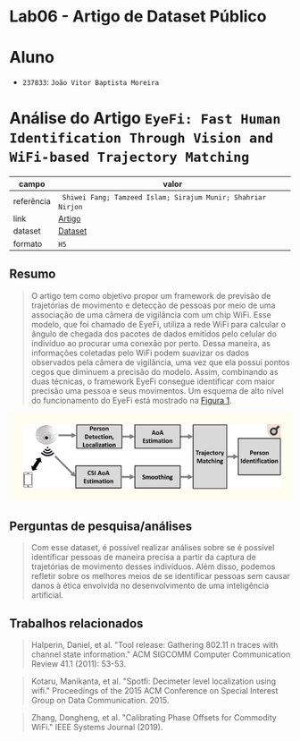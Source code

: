 # Lab06 - Artigo de Dataset Público


# Aluno
* `237833`: `João Vitor Baptista Moreira`

# Análise do Artigo `EyeFi: Fast Human Identification Through Vision and WiFi-based Trajectory Matching`

| campo | valor |
|------------|----------------------------------------|
| referência | ` Shiwei Fang; Tamzeed Islam; Sirajum Munir; Shahriar Nirjon` |
| link       | [Artigo](https://www.ncbi.nlm.nih.gov/pmc/articles/PMC7837618/) |
| dataset | [Dataset](https://zenodo.org/record/3882104#.YU6epaBv9n0) |
| formato | `H5` |

## Resumo

> O artigo tem como objetivo propor um framework de previsão de trajetórias de movimento e detecção de pessoas por meio de uma associação de uma câmera de vigilância com um chip WiFi. Esse modelo, que foi chamado de EyeFi, utiliza a rede WiFi para calcular o ângulo de chegada dos pacotes de dados emitidos pelo celular do indivíduo ao procurar uma conexão por perto. Dessa maneira, as informações coletadas pelo WiFi podem suavizar os dados observados pela câmera de vigilância, uma vez que ela possui pontos cegos que diminuem a precisão do modelo. Assim, combinando as duas técnicas, o framework EyeFi consegue identificar com maior precisão uma pessoa e seus movimentos. Um esquema de alto nível do funcionamento do EyeFi está mostrado na [Figura 1](images/figura1.png).

![](images/figura1.png)

## Perguntas de pesquisa/análises

> Com esse dataset, é possível realizar análises sobre se é possível identificar pessoas de maneira precisa a partir da captura de trajetórias de movimento desses indivíduos. Além disso, podemos refletir sobre os melhores meios de se identificar pessoas sem causar danos à ética envolvida no desenvolvimento de uma inteligência artificial.

## Trabalhos relacionados

> Halperin, Daniel, et al. "Tool release: Gathering 802.11 n traces with channel state information." ACM SIGCOMM Computer Communication Review 41.1 (2011): 53-53.

> Kotaru, Manikanta, et al. "Spotfi: Decimeter level localization using wifi." Proceedings of the 2015 ACM Conference on Special Interest Group on Data Communication. 2015.

> Zhang, Dongheng, et al. "Calibrating Phase Offsets for Commodity WiFi." IEEE Systems Journal (2019).
